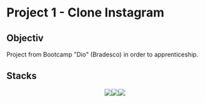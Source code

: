# Project 1 - Clone Instagram

## Objectiv

Project from Bootcamp "Dio" (Bradesco) in order to apprenticeship.

## Stacks

<div style="display: flex; justify-content: center">
    <img src="https://img.icons8.com/color/64/undefined/javascript--v1.png"/>
    <img src="https://img.icons8.com/dusk/64/undefined/css3.png"/>
    <img src="https://img.icons8.com/external-flaticons-lineal-color-flat-icons/64/undefined/external-html-computer-science-flaticons-lineal-color-flat-icons.png"/>
</div>
